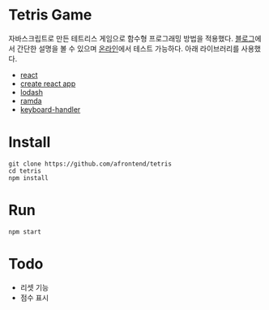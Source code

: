# Tetris Game

자바스크립트로 만든 테트리스 게임으로 함수형 프로그래밍 방법을 적용했다. [블로그](https://agvim.wordpress.com/2019/01/08/tetris-game-with-javascript/)에서 간단한 설명을 볼 수 있으며 [온라인](https://fp-tetris.herokuapp.com/)에서 테스트 가능하다. 아래 라이브러리를 사용했다.

* [react](https://reactjs.org/)
* [create react app](https://github.com/facebook/create-react-app)
* [lodash](https://lodash.com/)
* [ramda](https://ramdajs.com/)
* [keyboard-handler](https://github.com/emiljohansson/keyboard-handler)

# Install

    git clone https://github.com/afrontend/tetris
    cd tetris
    npm install

# Run

    npm start

# Todo

* 리셋 기능
* 점수 표시
